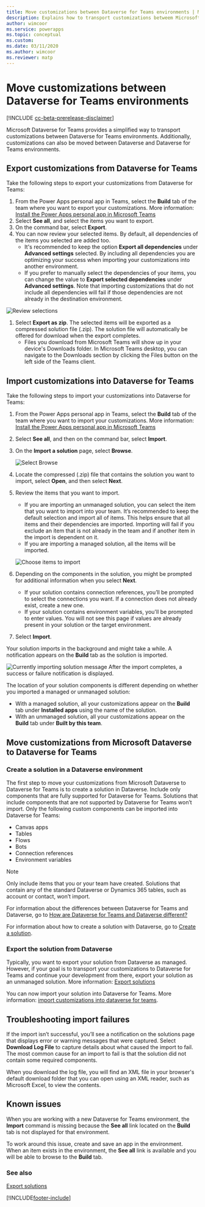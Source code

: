 ```yaml
---
title: Move customizations between Dataverse for Teams environments | Microsoft Docs
description: Explains how to transport customizations betweem Microsoft Dataverse for Teams environments.
author: wimcoor
ms.service: powerapps
ms.topic: conceptual
ms.custom: 
ms.date: 03/11/2020
ms.author: wimcoor
ms.reviewer: matp
---
```

#  Move customizations between Dataverse for Teams environments

[!INCLUDE [cc-beta-prerelease-disclaimer](../includes/cc-beta-prerelease-disclaimer.md)]

Microsoft Dataverse for Teams provides a simplified way to transport customizations between Dataverse for Teams environments. Additionally, customizations can also be moved between Dataverse and Dataverse for Teams environments. 

## Export customizations from Dataverse for Teams

Take the following steps to export your customizations from Dataverse for Teams:
1. From the Power Apps personal app in Teams, select the **Build** tab of the team where you want to export your customizations. More information: [Install the Power Apps personal app in Microsoft Teams](install-personal-app.md)
1. Select **See all**, and select the items you want to export. 
1. On the command bar, select **Export**.
1. You can now review your selected items. By default, all dependencies of the items you selected are added too. 
   - It's recommended to keep the option **Export all dependencies**  under **Advanced settings** selected. By including all dependencies you are optimizing your success when importing your customizations into another environment.
   - If you prefer to manually select the dependencies of your items, you can change the value to **Export selected dependencies** under **Advanced settings**. Note that importing customizations that do not include all dependencies will fail if those dependencies are not already in the destination environment.

![Review selections](media/export-customizations.png)
1. Select **Export as zip**. The selected items will be exported as a compressed solution file (.zip). The solution file will automatically be offered for download when the export completes.
   - Files you download from Microsoft Teams will show up in your device's Downloads folder. In Microsoft Teams desktop, you can navigate to the Downloads section by clicking the Files button on the left side of the Teams client.

## Import customizations into Dataverse for Teams

Take the following steps to import your customizations into Dataverse for Teams:

1. From the Power Apps personal app in Teams, select the **Build** tab of the team where you want to import your customizations. More information: [Install the Power Apps personal app in Microsoft Teams](install-personal-app.md)
1. Select **See all**, and then on the command bar, select **Import**.
1. On the **Import a solution** page, select **Browse**.

    ![Select Browse](media/teams-import-solution.png)
1. Locate the compressed (.zip) file that contains the solution you want to import, select **Open**, and then select **Next**. 
1. Review the items that you want to import. 
   - If you are importing an unmanaged solution, you can select the item that you want to import into your team. It’s recommended to keep the default selection and import all of items. This helps ensure that all items and their dependencies are imported. Importing will fail if you exclude an item that is not already in the team and if another item in the import is dependent on it.
   - If you are importing a managed solution, all the items will be imported. 
 
   ![Choose items to import](media/import-customizations.png)
1. Depending on the components in the solution, you might be prompted for additional information when you select **Next**.
   - If your solution contains connection references, you’ll be prompted to select the connections you want. If a connection does not already exist, create a new one. 
   - If your solution contains environment variables, you'll be prompted to enter values. You will not see this page if values are already present in your solution or the target environment.
1. Select **Import**.

Your solution imports in the background and might take a while. A notification appears on the **Build** tab as the solution is imported.

![Currently importing solution message](media/teams-import-staus.png)
After the import completes, a success or failure notification is displayed.
 
The location of your solution components is different depending on whether you imported a managed or unmanaged solution:
* With a managed solution, all your customizations appear on the **Build** tab under **Installed apps** using the name of the solution.
* With an unmanaged solution, all your customizations appear on the **Build** tab under **Built by this team**.

## Move customizations from Microsoft Dataverse to Dataverse for Teams
### Create a solution in a Dataverse environment
The first step to move your customizations from Microsoft Dataverse to Dataverse for Teams is to create a solution in Dataverse. Include only components that are fully supported for Dataverse for Teams. Solutions that include components that are not supported by Dataverse for Teams won’t import. Only the following custom components can be imported into Dataverse for Teams:

* Canvas apps
* Tables
* Flows
* Bots
* Connection references
* Environment variables

> [!NOTE]
> Only include items that you or your team have created. Solutions that contain any of the standard Dataverse or Dynamics 365 tables, such as account or contact, won’t import.

For information about the differences between Dataverse for Teams and Dataverse, go to [How are Dataverse for Teams and Dataverse different?](data-platform-compare.md)<!-- Edit note: This is per Style, but you might want to hold this kind of update for a broader future pass. -->

For information about how to create a solution with Dataverse, go to [Create a solution](../maker/data-platform/create-solution.md).

### Export the solution from Dataverse

Typically, you want to export your solution from Dataverse as managed. However, if your goal is to transport your customizations to Dataverse for Teams and continue your development from there, export your solution as an unmanaged solution. More information: [Export solutions](../maker/data-platform/export-solutions.md) 

You can now import your solution into Dataverse for Teams. More information: [import customizations into dataverse for teams](#import-customizations-into-dataverse-for-teams).

## Troubleshooting import failures

If the import isn’t successful, you’ll see a notification on the solutions page that displays error or warning messages that were captured. Select **Download Log File** to capture details about what caused the import to fail. The most common cause for an import to fail is that the solution did not contain some required components.

When you download the log file, you will find an XML file in your browser's default download folder that you can open using an XML reader, such as Microsoft Excel, to view the contents.

## Known issues

When you are working with a new Dataverse for Teams environment, the **Import** command is missing because the **See all** link located on the **Build** tab is not displayed for that environment.  

To work around this issue, create and save an app in the environment. When an item exists in the environment, the **See all** link is available and you will be able to browse to the **Build** tab.

### See also

[Export solutions](../maker/data-platform/export-solutions.md)


[!INCLUDE[footer-include](../includes/footer-banner.md)]
